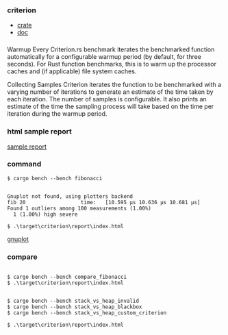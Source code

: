 

### criterion
 - [crate](https://crates.io/crates/criterion)
 - [doc](https://bheisler.github.io/criterion.rs/book/index.html)

### 

Warmup
Every Criterion.rs benchmark iterates the benchmarked function automatically for a configurable warmup period (by default, for three seconds). For Rust function benchmarks, this is to warm up the processor caches and (if applicable) file system caches.

Collecting Samples
Criterion iterates the function to be benchmarked with a varying number of iterations to generate an estimate of the time taken by each iteration. The number of samples is configurable. It also prints an estimate of the time the sampling process will take based on the time per iteration during the warmup period.


### html sample report

[sample report](https://bheisler.github.io/criterion.rs/book/user_guide/html_report/report/index.html)



### command

```shell
$ cargo bench --bench fibonacci


Gnuplot not found, using plotters backend
fib 20                  time:   [10.595 µs 10.636 µs 10.681 µs]
Found 1 outliers among 100 measurements (1.00%)
  1 (1.00%) high severe
  
$ .\target\criterion\report\index.html

```

[gnuplot](http://www.gnuplot.info/)



### compare

```shell

$ cargo bench --bench compare_fibonacci
$ .\target\criterion\report\index.html
```



```shell

$ cargo bench --bench stack_vs_heap_invalid
$ cargo bench --bench stack_vs_heap_blackbox
$ cargo bench --bench stack_vs_heap_custom_criterion 

$ .\target\criterion\report\index.html
```



